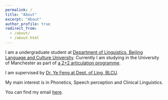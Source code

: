 ```yaml
---
permalink: /
title: "About"
excerpt: "About"
author_profile: true
redirect_from: 
  - /about/
  - /about.html
---
```


I am a undergraduate student at [Department of Linguistics, Beijing Language and Culture University](https://linguistics.blcu.edu.cn/). Currently I am studying in the University of Manchester as part of [a 2+2 articulation programme](https://www.alc.manchester.ac.uk/connect/collaborative-partnerships/). 

I am supervised by [Dr. Ye Feng at Dept. of Ling, BLCU](https://linguistics.blcu.edu.cn/info/1268/2404.htm).

My main interest is in Phonetics, Speech perception and Clinical Linguistics.

You can find my email [here](mailto:b.zhang803@foxmail.com).
